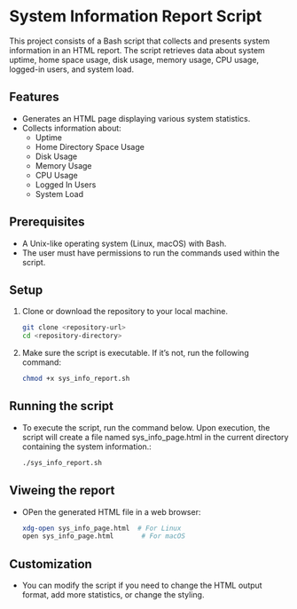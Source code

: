 # System Information Report Script

This project consists of a Bash script that collects and presents system information in an HTML report. The script retrieves data about system uptime, home space usage, disk usage, memory usage, CPU usage, logged-in users, and system load.

## Features

- Generates an HTML page displaying various system statistics.
- Collects information about:
  - Uptime
  - Home Directory Space Usage
  - Disk Usage
  - Memory Usage
  - CPU Usage
  - Logged In Users
  - System Load

## Prerequisites

- A Unix-like operating system (Linux, macOS) with Bash.
- The user must have permissions to run the commands used within the script.

## Setup

1. Clone or download the repository to your local machine.

   ```bash
   git clone <repository-url>
   cd <repository-directory>

2. Make sure the script is executable. If it’s not, run the following command:

    ```bash
    chmod +x sys_info_report.sh

## Running the script

- To execute the script, run the command below. Upon execution, the script will create a file named sys_info_page.html in the current directory containing the system information.:

   ``` bash
   ./sys_info_report.sh

## Viweing the report

- OPen the generated HTML file in a web browser:

    ```bash
    xdg-open sys_info_page.html  # For Linux
    open sys_info_page.html       # For macOS

## Customization

- You can modify the script if you need to change the HTML output format, add more statistics, or change the styling.

